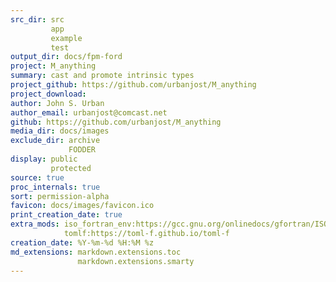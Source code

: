 ```yaml
---
src_dir: src
         app
         example
         test
output_dir: docs/fpm-ford
project: M_anything
summary: cast and promote intrinsic types
project_github: https://github.com/urbanjost/M_anything
project_download:
author: John S. Urban
author_email: urbanjost@comcast.net
github: https://github.com/urbanjost/M_anything
media_dir: docs/images
exclude_dir: archive
             FODDER
display: public
         protected
source: true
proc_internals: true
sort: permission-alpha
favicon: docs/images/favicon.ico
print_creation_date: true
extra_mods: iso_fortran_env:https://gcc.gnu.org/onlinedocs/gfortran/ISO_005fFORTRAN_005fENV.html
            tomlf:https://toml-f.github.io/toml-f
creation_date: %Y-%m-%d %H:%M %z
md_extensions: markdown.extensions.toc
               markdown.extensions.smarty
---
```

